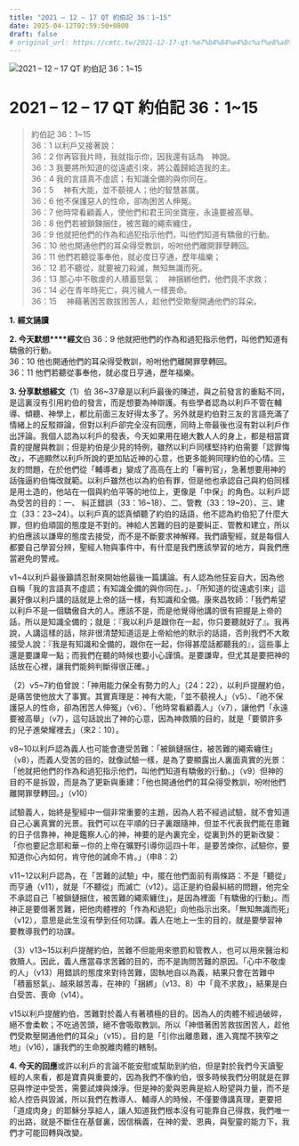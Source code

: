 ```yaml
---
title: "2021 – 12 – 17 QT 約伯記 36：1~15"
date: 2025-04-12T02:59:50+0800
draft: false
# original_url: https://cmtc.tw/2021-12-17-qt-%e7%b4%84%e4%bc%af%e8%a8%98-36%ef%bc%9a115
---
```


![2021 – 12 – 17 QT 約伯記 36：1~15](/images/qt.jpg   "2021 – 12 – 17 QT 約伯記 36：1~15")

# 2021 – 12 – 17 QT 約伯記 36：1~15

> 約伯記 36：1~15  
> 36：1 以利戶又接著說：  
> 36：2 你再容我片時，我就指示你，因我還有話為　神說。  
> 36：3 我要將所知道的從遠處引來，將公義歸給造我的主。  
> 36：4 我的言語真不虛謊；有知識全備的與你同在。  
> 36：5 　神有大能，並不藐視人；他的智慧甚廣。  
> 36：6 他不保護惡人的性命，卻為困苦人伸冤。  
> 36：7 他時常看顧義人，使他們和君王同坐寶座，永遠要被高舉。  
> 36：8 他們若被鎖鍊捆住，被苦難的繩索纏住，  
> 36：9 他就把他們的作為和過犯指示他們，叫他們知道有驕傲的行動。  
> 36：10 他也開通他們的耳朵得受教訓，吩咐他們離開罪孽轉回。  
> 36：11 他們若聽從事奉他，就必度日亨通，歷年福樂；  
> 36：12 若不聽從，就要被刀殺滅，無知無識而死。  
> 36：13 那心中不敬虔的人積蓄怒氣；　神捆綁他們，他們竟不求救；  
> 36：14 必在青年時死亡，與污穢人一樣喪命。  
> 36：15 　神藉著困苦救拔困苦人，趁他們受欺壓開通他們的耳朵。

**1.** **經文誦讀**

**2. 今天默想****經文**伯 36：9 他就把他們的作為和過犯指示他們，叫他們知道有驕傲的行動。  
36：10 他也開通他們的耳朵得受教訓，吩咐他們離開罪孽轉回。  
36：11 他們若聽從事奉他，就必度日亨通，歷年福樂。

**3. 分享默想經文**（1）伯 36~37章是以利戶最後的陳述，與之前發言的重點不同，是這裏沒有引用約伯的發言，而是想要為神辯護。有些學者認為以利戶不管在輔導、傾聽、神學上，都比前面三友好得太多了。另外就是約伯對三友的言語充滿了情緒上的反駁辯論，但對以利戶卻完全沒有回應，同時上帝最後也沒有對以利戶作出評論。我個人認為以利戶的發表，今天如果用在絕大數人人的身上，都是相當寶貴的提醒與教訓；但是約伯是少見的特例，雖然以利戶同樣堅持約伯需要「認罪悔改」，不過顯然以利戶所說的更加貼近神的心意，也更多能夠同理約伯的心情。三友的問題，在於他們從「輔導者」變成了高高在上的「審判官」，急著想要用神的話強逼約伯悔改就範。以利戶雖然也以為約伯有罪，但是他也承認自己與約伯同樣是用土造的，他站在一個與約伯平等的地位上，更像是「中保」的角色。以利戶認為受苦的目的：一、 糾正錯誤（33：16~18）、二、管教（33：19~20）、三、建立（33：23~24）。以利戶真的認真傾聽了約伯的話語，他不認為約伯犯了什麼大罪，但約伯頑固的態度是不對的。神給人苦難的目的是要糾正、管教和建立，所以約伯應該以謙卑的態度去接受，而不是不斷要求神解釋。我們讀聖經，就是每個人都要自己學習分辨，聖經人物與事件中，有什麼是我們應該學習的地方，與我們應當避免的警戒。

v1~4以利戶最後籲請忍耐來開始他最後一篇講論。有人認為他狂妄自大，因為他自稱「我的言語真不虛謊；有知識全備的與你同在。」、「所知道的從遠處引來」這裏好像以利戶講的話就是上帝的話一樣，有知識和全備。康來昌牧師：「我們希望以利戶不是一個驕傲自大的人。應該不是，而是他覺得他講的很有把握是上帝的話，所以是知識全備的；就是：『我以利戶是跟你在一起，你只要聽就好了』。我再說，人講這樣的話，除非很清楚知道這是上帝給他的默示的話語，否則我們不大敢接受人說：『我是有知識和全備的，跟你在一起，你得甚麼話都聽我的』，這些事上還是要謙卑一點；而我們在聽的時候也要小心謹慎。是要謙卑，但尤其是要把神的話放在心裡，讓我們能夠判斷得很正確。」

（2）v5~7約伯曾說：「神用能力保全有勢力的人」（24：22），以利戶提醒約伯，是痛苦使他放大了事實。其實真理是：神有大能，「並不藐視人」（v5）、「祂不保護惡人的性命，卻為困苦人伸冤」（v6）、「他時常看顧義人」（v7），讓他們「永遠要被高舉」（v7），這句話說出了神的心意，因為神救贖的目的，就是「要領許多的兒子進榮耀裡去」（來2：10）。

v8~10以利戶認為義人也可能會遭受苦難：「被鎖鏈捆住，被苦難的繩索纏住」（v8），而義人受苦的目的，就像試驗一樣，是為了要顯露出人裏面真實的光景：「他就把他們的作為和過犯指示他們，叫他們知道有驕傲的行動。」（v9）但神的目的不是拆毀，而是為了更新與重建：「他也開通他們的耳朵得受教訓，吩咐他們離開罪孽轉回。」（v10）

試驗義人，始終是聖經中一個非常重要的主題，因為人若不經過試驗，就不會知道自己心裏真實的光景。我們可以在平順的日子裏跟隨神，但並不代表我們能在患難的日子信靠神，神是鑑察人心的神，神要的是內裏完全，從裏到外的更新改變：「你也要記念耶和華－你的上帝在曠野引導你這四十年，是要苦煉你，試驗你，要知道你心內如何，肯守他的誡命不肯。」（申8：2）

v11~12以利戶認為，在「苦難的試驗」中，擺在他們面前有兩條路：不是「聽從」而亨通（v11），就是「不聽從」而滅亡（v12）。這正是約伯最糾結的問題，他完全不承認自己「被鎖鏈捆住，被苦難的繩索纏住」，是因為裡面「有驕傲的行動」。而神正是要借著苦難，把他肉體裡的「作為和過犯」向他指示出來。「無知無識而死」（v12），意思是此生沒有學到任何功課。義人在地上一生的目的，就是要學習神要教導我們的功課。

（3）v13~15以利戶提醒約伯，苦難不但能用來懲罰和管教人，也可以用來醫治和救贖人。因此，義人應當尋求苦難的目的，而不是詢問苦難的原因。「心中不敬虔的人」（v13）用錯誤的態度來對待苦難，固執地自以為義，結果只會在苦難中「積蓄怒氣」、越來越苦毒，在神的「捆綁」（v13、8）中「竟不求救」，結果是白白受苦、喪命（v14）。

v15以利戶提醒約伯，苦難對於義人有著積極的目的。因為人的肉體不經過破碎，絕不會柔軟；不吃過苦頭，絕不會吸取教訓。所以「神借著困苦救拔困苦人，趁他們受欺壓開通他們的耳朵」（v15）。目的是「引你出離患難，進入寬闊不狹窄之地」（v16），讓我們的生命脫離肉體的轄制。

**4. 今天的回應**或許以利戶的言論不能安慰或幫助到約伯，但是對於我們今天讀聖經的人來看，都是寶貴與重要的，因為我們不像約伯，很多時候我們分明就是在罪惡與悖逆中受苦，需要試煉與煉淨。但是神的愛與恩典是給人盼望與力量，而不是給人控告與毀滅，所以我們在教導人、輔導人的時候，不僅要傳講真理，更要把「道成肉身」的耶穌分享給人，讓人知道我們根本沒有可能靠自己得救，我們唯一的出路，就是不斷住在基督裏，因信稱義，在神的愛、恩典，與聖靈的能力下，我們才可能回轉與改變。